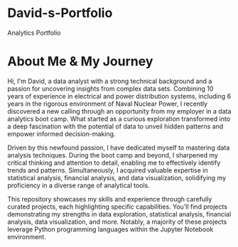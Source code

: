 # David-s-Portfolio
Analytics Portfolio

# About Me & My Journey
Hi, I'm David, a data analyst with a strong technical background and a passion for uncovering insights from complex data sets. Combining 10 years of experience in electrical and power distribution systems, including 6 years in the rigorous environment of Naval Nuclear Power, I recently discovered a new calling through an opportunity from my employer in a data analytics boot camp. What started as a curious exploration transformed into a deep fascination with the potential of data to unveil hidden patterns and empower informed decision-making.

Driven by this newfound passion, I have dedicated myself to mastering data analysis techniques. During the boot camp and beyond, I sharpened my critical thinking and attention to detail, enabling me to effectively identify trends and patterns. Simultaneously, I acquired valuable expertise in statistical analysis, financial analysis, and data visualization, solidifying my proficiency in a diverse range of analytical tools.

This repository showcases my skills and experience through carefully curated projects, each highlighting specific capabilities. You'll find projects demonstrating my strengths in data exploration, statistical analysis, financial analysis, data visualization, and more. Notably, a majority of these projects leverage Python programming languages within the Jupyter Notebook environment.
